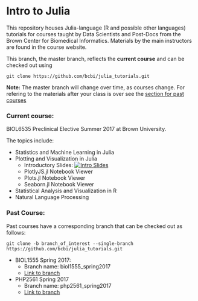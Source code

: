 # Intro to Julia

This repository houses Julia-language (R and possible other languages) tutorials for courses taught by Data Scientists and Post-Docs from the Brown Center for Biomedical Informatics.
Materials by the main instructors are found in the course website.

This branch, the master branch, reflects the **current course** and can be checked out using

```
git clone https://github.com/bcbi/julia_tutorials.git
```

**Note:** The master branch will change over time, as courses change. For refering to the materials after your class is over see the [section for past courses](#past-courses)

### Current course:
BIOL6535 Preclinical Elective
Summer 2017 at Brown University.

The topics include:

* Statistics and Machine Learning in Julia
* Plotting and Visualization in Julia
  * Introductory Slides: [![Intro Slides](https://gitpitch.com/assets/badge.svg)](https://gitpitch.com/bcbi/julia_tutorials/biol6535_summer17?grs=github&t=white&p=plotting)
  * PlotlyJS.jl Notebook Viewer
  * Plots.jl Notebook Viewer
  * Seaborn.jl Notebook Viewer
* Statistical Analysis and Visualization in R
* Natural Language Processing



### Past Course:

Past courses have a corresponding branch that can be checked out as follows:

```
git clone -b branch_of_interest --single-branch https://github.com/bcbi/julia_tutorials.git
```

* BIOL1555 Spring 2017:
  * Branch name: biol1555_spring2017
  * [Link to branch](https://github.com/bcbi/julia_tutorials/tree/biol1555_spring17)
* PHP2561 Spring 2017
  * Branch name: php2561_spring2017
  * [Link to branch](https://github.com/bcbi/julia_tutorials/tree/php2561_spring17)
